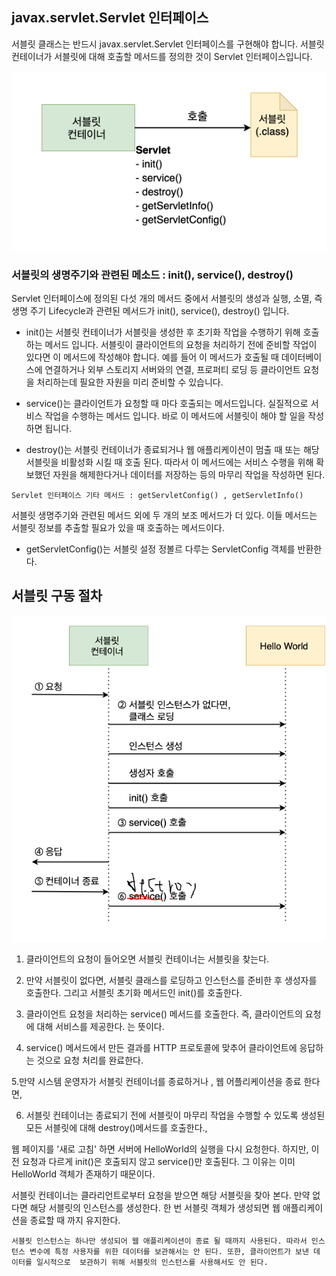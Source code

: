 ##  javax.servlet.Servlet 인터페이스
서블릿 클래스는 반드시 javax.servlet.Servlet 인터페이스를 구현해야
합니다.
서블릿 컨테이너가 서블릿에 대해 호출할 메서드를 정의한 것이
Servlet 인터페이스입니다.

![img.png](img.png)

### 서블릿의 생명주기와 관련된 메소드 : init(), service(), destroy()
Servlet 인터페이스에 정의된 다섯 개의 메서드 중에서 서블릿의
생성과 실행, 소멸, 즉 생명 주기 Lifecycle과 관련된 메서드가
init(), service(), destroy() 입니다.

- init()는 서블릿 컨테이너가 서블릿을 생성한 후 초기화 작업을 수행하기
위해 호출하는 메서드 입니다.
서블릿이 클라이언트의 요청을 처리하기 전에 준비할 작업이 있다면
이 메서드에 작성해야 합니다. 예를 들어 이 메서드가 호출될 때
데이터베이스에 연결하거나 외부 스토리지 서버와의 연결, 프로퍼티 로딩 등
클라이언트 요청을 처리하는데 필요한 자원을 미리 준비할 수 있습니다.

- service()는 클라이언트가 요청할 때 마다 호출되는 메서드입니다.
실질적으로 서비스 작업을 수행하는 메서드 입니다. 바로 이 메서드에
서블릿이 해야 할 일을 작성하면 됩니다. 

- destroy()는 서블릿 컨테이너가 종료되거나 웹 애플리케이션이 멈출 때
또는 해당 서블릿을 비활성화 시킬 때 호출 된다.
따라서 이 메서드에는 서비스 수행을 위해 확보했던 자원을 해제한다거나
데이터를 저장하는 등의 마무리 작업을 작성하면 된다.


`Servlet 인터페이스 기타 메서드 : getServletConfig() , getServletInfo()`

서블릿 생명주기와 관련된 메서드 외에 두 개의 보조 메서드가 더 있다. 이들 메서드는 
서블릿 정보를 추출할 필요가 있을 때 호출하는 메서드이다.

- getServletConfig()는 서블릿 설정 정볼르 다루는 ServletConfig 객체를 반환한다. 


## 서블릿 구동 절차

![img_1.png](img_1.png)

1. 클라이언트의 요청이 들어오면 서블릿 컨테이너는 서블릿을 찾는다.
2. 만약 서블릿이 없다면, 서블릿 클래스를 로딩하고 인스턴스를 준비한 후
생성자를 호출한다. 그리고 서블릿 초기화 메서드인 init()를 호출한다.
   
3. 클라이언트 요청을 처리하는 service() 메서드를 호출한다.
즉, 클라이언트의 요청에 대해 서비스를 제공한다. 는 뜻이다.
   
4. service() 메서드에서 만든 결과를 HTTP 프로토콜에 맞추어
클라이언트에 응답하는 것으로 요청 처리를 완료한다.
   
5.만약 시스템 운영자가 서블릿 컨테이너를 종료하거나 , 웹 어플리케이션을
종료 한다면,

6. 서블릿 컨테이너는 종료되기 전에 서블릿이 마무리 작업을 수행할 수 있도록
생성된 모든 서블릿에 대해 destroy()메서드를 호출한다.,
   



웹 페이지를 '새로 고침' 하면 서버에 HelloWorld의 실행을 다시 요청한다. 하지만, 이전 요청과 다르게
init()은 호출되지 않고 service()만 호출된다. 그 이유는 이미 HelloWorld 객체가 존재하기 때문이다.


서블릿 컨테이너는 클라리언트로부터 요청을 받으면 해당 서블릿을 찾아 본다. 만약 없다면 해당 서블릿의
인스턴스를 생성한다. 한 번 서블릿 객체가 생성되면 웹 애플리케이션을 종료할 때 까지 유지한다.

`서블릿 인스턴스는 하나만 생성되어 웹 애플리케이션이 종료 될 때까지 사용된다. 따라서 인스턴스 변수에
특정 사용자를 위한 데이터를 보관해서는 안 된다. 또한, 클라이언트가 보낸 데이터를 일시적으로 
보관하기 위해 서블릿의 인스턴스를 사용해서도 안 된다. `

